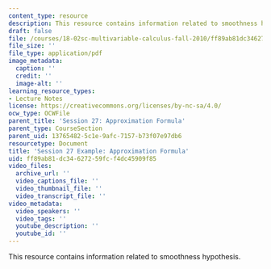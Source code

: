 ```yaml
---
content_type: resource
description: This resource contains information related to smoothness hypothesis.
draft: false
file: /courses/18-02sc-multivariable-calculus-fall-2010/ff89ab81dc34627259fcf4dc45909f85_MIT18_02SC_MNotes_ta4.pdf
file_size: ''
file_type: application/pdf
image_metadata:
  caption: ''
  credit: ''
  image-alt: ''
learning_resource_types:
- Lecture Notes
license: https://creativecommons.org/licenses/by-nc-sa/4.0/
ocw_type: OCWFile
parent_title: 'Session 27: Approximation Formula'
parent_type: CourseSection
parent_uid: 13765482-5c1e-9afc-7157-b73f07e97db6
resourcetype: Document
title: 'Session 27 Example: Approximation Formula'
uid: ff89ab81-dc34-6272-59fc-f4dc45909f85
video_files:
  archive_url: ''
  video_captions_file: ''
  video_thumbnail_file: ''
  video_transcript_file: ''
video_metadata:
  video_speakers: ''
  video_tags: ''
  youtube_description: ''
  youtube_id: ''
---
```

This resource contains information related to smoothness hypothesis.